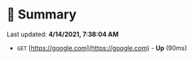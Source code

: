 # 📖 Summary
Last updated: **4/14/2021, 7:38:04 AM**

- `GET` [https://google.com](https://google.com) - **Up** (90ms)
